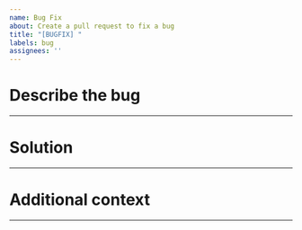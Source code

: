 ```yaml
---
name: Bug Fix
about: Create a pull request to fix a bug
title: "[BUGFIX] "
labels: bug
assignees: ''
---
```


<!--A clear and concise description of what the bug is.-->
# Describe the bug



---
<!--Describe the changes you made to fix the bug.-->
# Solution



---
<!--Add any other context or screenshots related to the pull request.-->
# Additional context



---